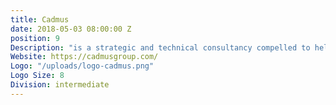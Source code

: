 ```yaml
---
title: Cadmus
date: 2018-05-03 08:00:00 Z
position: 9
Description: "is a strategic and technical consultancy compelled to help solve the world’s most challenging problems."
Website: https://cadmusgroup.com/
Logo: "/uploads/logo-cadmus.png"
Logo Size: 8
Division: intermediate
---
```

